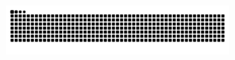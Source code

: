 <img src="https://raw.githubusercontent.com/georgemisaell/georgemisaell/output/snake.svg" alt="Snake animation" />
